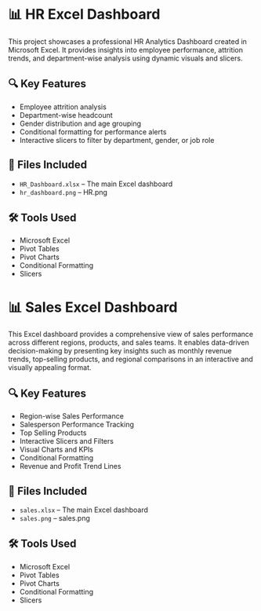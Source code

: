 # 📊 HR Excel Dashboard

This project showcases a professional HR Analytics Dashboard created in Microsoft Excel. It provides insights into employee performance, attrition trends, and department-wise analysis using dynamic visuals and slicers.

## 🔍 Key Features
- Employee attrition analysis
- Department-wise headcount
- Gender distribution and age grouping
- Conditional formatting for performance alerts
- Interactive slicers to filter by department, gender, or job role

## 📁 Files Included
- `HR_Dashboard.xlsx` – The main Excel dashboard
- `hr_dashboard.png` – HR.png

## 🛠 Tools Used
- Microsoft Excel
- Pivot Tables
- Pivot Charts
- Conditional Formatting
- Slicers

# 📊 Sales Excel Dashboard
This Excel dashboard provides a comprehensive view of sales performance across different regions, products, and sales teams. It enables data-driven decision-making by presenting key insights such as monthly revenue trends, top-selling products, and regional comparisons in an interactive and visually appealing format.

## 🔍 Key Features
- Region-wise Sales Performance
- Salesperson Performance Tracking
- Top Selling Products
- Interactive Slicers and Filters
- Visual Charts and KPIs
- Conditional Formatting
- Revenue and Profit Trend Lines

## 📁 Files Included
- `sales.xlsx` – The main Excel dashboard
- `sales.png` – sales.png

## 🛠 Tools Used
- Microsoft Excel
- Pivot Tables
- Pivot Charts
- Conditional Formatting
- Slicers




